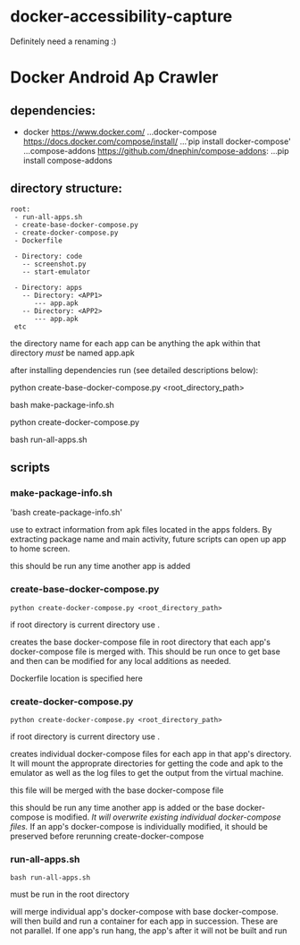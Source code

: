 
# docker-accessibility-capture
Definitely need a renaming :)

# Docker Android Ap Crawler

## dependencies:

* docker https://www.docker.com/
...docker-compose https://docs.docker.com/compose/install/
...'pip install docker-compose'
...compose-addons https://github.com/dnephin/compose-addons:
...pip install compose-addons


## directory structure:

	root:
	 - run-all-apps.sh
	 - create-base-docker-compose.py
	 - create-docker-compose.py
	 - Dockerfile

	 - Directory: code
	   -- screenshot.py
	   -- start-emulator

	 - Directory: apps
	   -- Directory: <APP1>
	      --- app.apk
	   -- Directory: <APP2>
	      --- app.apk
	 etc

 the directory name for each app can be anything
 the apk within that directory *must* be named app.apk


after installing dependencies run  (see detailed descriptions below):

python create-base-docker-compose.py <root_directory_path>

bash make-package-info.sh

python create-docker-compose.py

bash run-all-apps.sh

## scripts
### make-package-info.sh

'bash create-package-info.sh'

use to extract information from apk files located in the apps folders. By extracting package name and main activity, future scripts can open up app to home screen. 

this should be run any time another app is added 

### create-base-docker-compose.py

`python create-docker-compose.py <root_directory_path>`

 if root directory is current directory use .

 creates the base docker-compose file in root directory that each app's docker-compose file is merged with. This should be run once to get base and then can be modified for any local additions as needed.

 Dockerfile location is specified here

### create-docker-compose.py

`python create-docker-compose.py <root_directory_path>`

if root directory is current directory use .

creates individual docker-compose files for each app in that app's directory. It will mount the approprate directories for getting the code and apk to the emulator as well as the log files to get the output from the virtual machine.

this file will be merged with the base docker-compose file

this should be run any time another app is added or the base docker-compose is modified. *It will overwrite existing individual docker-compose files.* If an app's docker-compose is individually modified, it should be preserved before rerunning create-docker-compose  

### run-all-apps.sh
`bash run-all-apps.sh`

must be run in the root directory

will merge individual app's docker-compose with base docker-compose. will then build and run a container for each app in succession. These are not parallel. If one app's run hang, the app's after it will not be built and run




